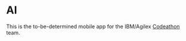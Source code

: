 AI
==

This is the to-be-determined mobile app for the IBM/Agilex [Codeathon](http://www.charlestondca.org/codeathon) team.


